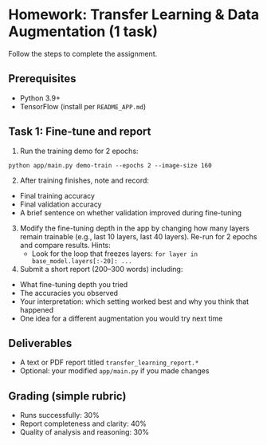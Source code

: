 # Homework: Transfer Learning & Data Augmentation (1 task)

Follow the steps to complete the assignment.

## Prerequisites

- Python 3.9+
- TensorFlow (install per `README_APP.md`)

## Task 1: Fine-tune and report

1) Run the training demo for 2 epochs:
```
python app/main.py demo-train --epochs 2 --image-size 160
```
2) After training finishes, note and record:
- Final training accuracy
- Final validation accuracy
- A brief sentence on whether validation improved during fine-tuning
3) Modify the fine-tuning depth in the app by changing how many layers remain trainable (e.g., last 10 layers, last 40 layers). Re-run for 2 epochs and compare results. Hints:
   - Look for the loop that freezes layers: `for layer in base_model.layers[:-20]: ...`
4) Submit a short report (200–300 words) including:
- What fine-tuning depth you tried
- The accuracies you observed
- Your interpretation: which setting worked best and why you think that happened
- One idea for a different augmentation you would try next time

## Deliverables

- A text or PDF report titled `transfer_learning_report.*`
- Optional: your modified `app/main.py` if you made changes

## Grading (simple rubric)

- Runs successfully: 30%
- Report completeness and clarity: 40%
- Quality of analysis and reasoning: 30%
